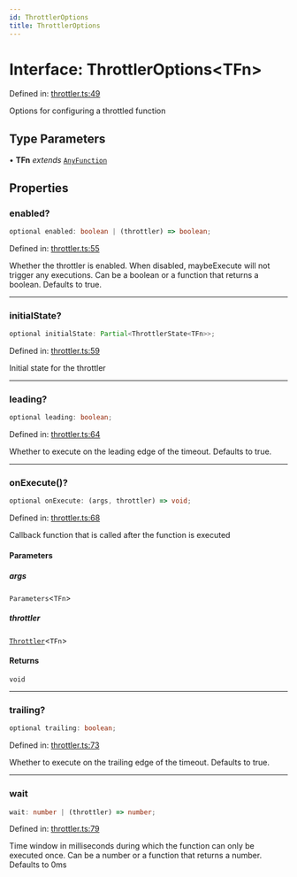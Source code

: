 ```yaml
---
id: ThrottlerOptions
title: ThrottlerOptions
---
```


<!-- DO NOT EDIT: this page is autogenerated from the type comments -->

# Interface: ThrottlerOptions\<TFn\>

Defined in: [throttler.ts:49](https://github.com/TanStack/pacer/blob/main/packages/pacer/src/throttler.ts#L49)

Options for configuring a throttled function

## Type Parameters

• **TFn** *extends* [`AnyFunction`](../../type-aliases/anyfunction.md)

## Properties

### enabled?

```ts
optional enabled: boolean | (throttler) => boolean;
```

Defined in: [throttler.ts:55](https://github.com/TanStack/pacer/blob/main/packages/pacer/src/throttler.ts#L55)

Whether the throttler is enabled. When disabled, maybeExecute will not trigger any executions.
Can be a boolean or a function that returns a boolean.
Defaults to true.

***

### initialState?

```ts
optional initialState: Partial<ThrottlerState<TFn>>;
```

Defined in: [throttler.ts:59](https://github.com/TanStack/pacer/blob/main/packages/pacer/src/throttler.ts#L59)

Initial state for the throttler

***

### leading?

```ts
optional leading: boolean;
```

Defined in: [throttler.ts:64](https://github.com/TanStack/pacer/blob/main/packages/pacer/src/throttler.ts#L64)

Whether to execute on the leading edge of the timeout.
Defaults to true.

***

### onExecute()?

```ts
optional onExecute: (args, throttler) => void;
```

Defined in: [throttler.ts:68](https://github.com/TanStack/pacer/blob/main/packages/pacer/src/throttler.ts#L68)

Callback function that is called after the function is executed

#### Parameters

##### args

`Parameters`\<`TFn`\>

##### throttler

[`Throttler`](../../classes/throttler.md)\<`TFn`\>

#### Returns

`void`

***

### trailing?

```ts
optional trailing: boolean;
```

Defined in: [throttler.ts:73](https://github.com/TanStack/pacer/blob/main/packages/pacer/src/throttler.ts#L73)

Whether to execute on the trailing edge of the timeout.
Defaults to true.

***

### wait

```ts
wait: number | (throttler) => number;
```

Defined in: [throttler.ts:79](https://github.com/TanStack/pacer/blob/main/packages/pacer/src/throttler.ts#L79)

Time window in milliseconds during which the function can only be executed once.
Can be a number or a function that returns a number.
Defaults to 0ms
